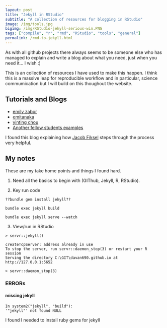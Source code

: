 ```yaml
---
layout: post
title: "Jekyll in RStudio"
subtitle: "A collection of resources for blogging in RStudio"
image: /img/tools.jpg
bigimg: /img/RStudio-jekyll-serious-win.PNG
tags: ["compile", "r", "rmd", "RStudio", "tools", "general"]
permalink: /rmd-to-jekyll.html
---
```


As with all github projects there always seems to be someone else who has managed to explain and write a blog about what you need, just when you need it... I wish :)

This is an collection of resources I have used to make this happen. I think this is a massive leap for reproducible workflow and in particular, science commumication but I will build on this thoughout the website.

## Tutorials and Blogs

- [emily zabor](https://www.emilyzabor.com/tutorials/rmarkdown_websites_tutorial.html)
- [emitanaka](https://emitanaka.rbind.io/post/scientific-and-technical-blogging-radix-vs-blogdown-remix/)
- [yinting chou](https://yintingchou.com/posts/jekyll-website-with-github-github-pages-and-r-markdown/)
- [Another fellow students examples](https://jfiksel.github.io/2017-01-25-hello-world/)

I found this blog explaining how [Jacob Fiksel](https://jfiksel.github.io/) steps through the process very helpful.

## My notes

These are my take home points and things I found hard.

1.  Need all the basics to begin with (GIThub, Jekyll, R, RStudio).

2. Key run code

```
??bundle gem install jekyll??

bundle exec jekyll build

bundle exec jekyll serve --watch
```

3. View/run in RStudio

```
> servr::jekyll()

createTcpServer: address already in use
To stop the server, run servr::daemon_stop(3) or restart your R session
Serving the directory C:\GIT\davan690.github.io at http://127.0.0.1:5652

> servr::daemon_stop(3)
```

### ERRORs

#### missing jekyll

```Warning message:
In system2("jekyll", "build"):
'"jekyll"' not found NULL
```

I found I needed to install ruby gems for jekyll

